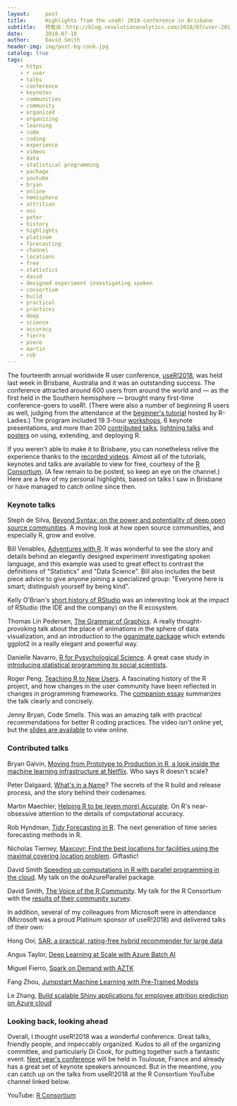 ```yaml
---
layout:     post
title:      Highlights from the useR! 2018 conference in Brisbane
subtitle:   转载自：http://blog.revolutionanalytics.com/2018/07/user-2018-recap.html
date:       2018-07-18
author:     David Smith
header-img: img/post-bg-cook.jpg
catalog: true
tags:
    - https
    - r user
    - talks
    - conference
    - keynotes
    - communities
    - community
    - organized
    - organizing
    - learning
    - code
    - coding
    - experience
    - videos
    - data
    - statistical programming
    - package
    - youtube
    - bryan
    - online
    - hemisphere
    - attrition
    - ooi
    - peter
    - history
    - highlights
    - platinum
    - forecasting
    - channel
    - locations
    - free
    - statistics
    - david
    - designed experiment investigating spoken
    - consortium
    - build
    - practical
    - practices
    - deep
    - science
    - accuracy
    - fierro
    - piece
    - martin
    - rob
---
```


The fourteenth annual worldwide R user conference, [useR!2018](https://www.r-project.org/conferences.html), was held last week in Brisbane, Australia and it was an outstanding success. The conference attracted around 600 users from around the world and — as the first held in the Southern hemisphere — brought many first-time conference-goers to useR!. (There were also a number of beginning R users as well, judging from the attendance at the [beginner's tutorial](https://www.youtube.com/watch?v=AmqxVDlfKQY) hosted by R-Ladies.) The program included 19 3-hour [workshops](https://user2018.r-project.org/tutorials), 6 keynote presentations, and more than 200 [contributed talks](https://user2018.r-project.org/schedule), [lightning talks](https://user2018.r-project.org/lightning) and [posters](https://user2018.r-project.org/poster) on using, extending, and deploying R.

If you weren't able to make it to Brisbane, you can nonetheless relive the experience thanks to the [recorded videos](https://www.youtube.com/channel/UC_R5smHVXRYGhZYDJsnXTwg/videos). Almost all of the tutorials, keynotes and talks are available to view for free, courtesy of the [R Consortium](https://www.r-consortium.org/). (A few remain to be posted, so keep an eye on the channel.) Here are a few of my personal highlights, based on talks I saw in Brisbane or have managed to catch online since then.

### Keynote talks

Steph de Silva, [Beyond Syntax: on the power and potentiality of deep open source communities](https://www.youtube.com/watch?v=27FxbDtCFoc). A moving look at how open source communities, and especially R, grow and evolve.

Bill Venables, [Adventures with R](https://www.youtube.com/watch?v=NNCD5g-wI9U). It was wonderful to see the story and details behind an elegantly designed experiment investigating spoken language, and this example was used to great effect to contrast the definitions of "Statistics" and "Data Science". Bill also includes the best piece advice to give anyone joining a specialized group: "Everyone here is smart; distinguish yourself by being kind".

Kelly O'Brian's [short history of RStudio](https://www.youtube.com/watch?v=m1yYu-MmgJw) was an interesting look at the impact of RStudio (the IDE and the company) on the R ecosystem.   

Thomas Lin Pedersen, [The Grammar of Graphics](https://www.youtube.com/watch?v=21ZWDrTukEs). A really thought-provoking talk about the place of animations in the sphere of data visualization, and an introduction to the [gganimate package](https://github.com/thomasp85/gganimate) which extends ggplot2 in a really elegant and powerful way.

Danielle Navarro, [R for Pysychological Science](https://www.youtube.com/watch?v=xFkEbYk0C0Q). A great case study in [introducing statistical programming to social scientists](http://compcogscisydney.org/learning-statistics-with-r).

Roger Peng, [Teaching R to New Users](https://www.youtube.com/watch?v=5033jBHFiHE&feature=youtu.be https://simplystatistics.org/2018/07/12/use-r-keynote-2018/). A fascinating history of the R project, and how changes in the user community have been reflected in changes in programming frameworks. The [companion essay](https://simplystatistics.org/2018/07/12/use-r-keynote-2018) summarizes the talk clearly and concisely.

Jenny Bryan, Code Smells. This was an amazing talk with practical recommendations for better R coding practices. The video isn't online yet, but the [slides are available](https://speakerdeck.com/jennybc/code-smells-and-feels) to view online.

### Contributed talks

Bryan Galvin, [Moving from Prototype to Production in R, a look inside the machine learning infrastructure at Netflix](https://www.youtube.com/watch?v=dLKky1xIxtc). Who says R doesn't scale?

Peter Dalgaard, [What's in a Name](https://www.youtube.com/watch?v=z1vTSdRolgI)? The secrets of the R build and release process, and the story behind their codenames.

Martin Maechler, [Helping R to be (even more) Accurate](https://www.youtube.com/watch?v=3Bu7QUxzIbA). On R's near-obsessive attention to the details of computational accuracy.

Rob Hyndman, [Tidy Forecasting in R](https://www.youtube.com/watch?v=MemnYSGeJ34). The next generation of time series forecasting methods in R. 

Nicholas Tierney, [Maxcovr: Find the best locations for facilities using the maximal covering location problem](https://www.youtube.com/watch?v=sA8ItKmdwjM). Giftastic!

David Smith [Speeding up computations in R with parallel programming in the cloud](https://www.youtube.com/watch?v=x7Kyp4cb7wk). My talk on the doAzureParallel package.

David Smith, [The Voice of the R Community](https://www.youtube.com/watch?v=b_wOnvS1WcA). My talk for the R Consortium with the [results of their community survey](http://blog.revolutionanalytics.com/downloads/Voice%20of%20R%20Community.pdf).

In addition, several of my colleagues from Microsoft were in attendance (Microsoft was a proud Platinum sponsor of useR!2018) and delivered talks of their own:

Hong Ooi, [SAR: a practical, rating-free hybrid recommender for large data](https://www.youtube.com/watch?v=CcbKRJ3QLVQ)

Angus Taylor, [Deep Learning at Scale with Azure Batch AI](https://www.youtube.com/watch?v=ybvONalUorM)

Miguel Fierro, [Spark on Demand with AZTK](https://www.youtube.com/watch?v=zKcL9Y83YgE)

Fang Zhou, [Jumpstart Machine Learning with Pre-Trained Models](https://www.youtube.com/watch?v=PNx6IUvJ1wg)

Le Zhang, [Build scalable Shiny applications for employee attrition prediction on Azure cloud](https://www.youtube.com/watch?v=VbHCtUSnN8o)

### Looking back, looking ahead

Overall, I thought useR!2018 was a wonderful conference. Great talks, friendly people, and impeccably organized. Kudos to all of the organizing committee, and particularly Di Cook, for putting together such a fantastic event. [Next year's conference](http://www.user2019.fr/) will be held in Toulouse, France and already has a great set of keynote speakers announced. But in the meantime, you can catch up on the talks from useR!2018 at the R Consortium YouTube channel linked below.

YouTube: [R Consortium](https://www.youtube.com/channel/UC_R5smHVXRYGhZYDJsnXTwg/videos)
